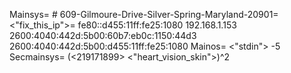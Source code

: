 Mainsys= # 609-Gilmoure-Drive-Silver-Spring-Maryland-20901= <"fix_this_ip">=  fe80::d455:11ff:fe25:1080
192.168.1.153
2600:4040:442d:5b00:60b7:eb0c:1150:44d3
2600:4040:442d:5b00:d455:11ff:fe25:1080
Mainos= <"stdin">  -5
Secmainsys=  (<219171899>  <"heart_vision_skin">)^2
